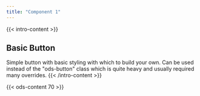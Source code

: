 ```yaml
---
title: "Component 1"
---
```


{{< intro-content >}}
## Basic Button

Simple button with basic styling with which to build your own. Can be used instead of the "ods-button" class which is quite heavy and usually required many overrides.
{{< /intro-content >}}

{{< ods-content 70 >}}